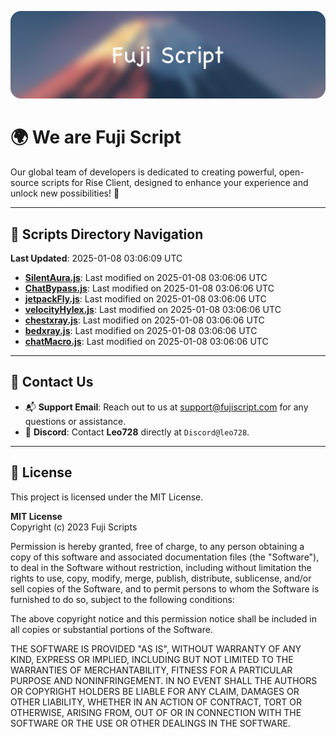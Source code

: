 ![Banner](.github/b.webp)

# 🌍 **We are Fuji Script**

Our global team of developers is dedicated to creating powerful, open-source scripts for Rise Client, designed to enhance your experience and unlock new possibilities! 🌟

---
<!-- SCRIPTS_NAVIGATION_START -->
## 📂 **Scripts Directory Navigation**

**Last Updated**: 2025-01-08 03:06:09 UTC

- **[SilentAura.js](scripts/SilentAura.js)**: Last modified on 2025-01-08 03:06:06 UTC
- **[ChatBypass.js](scripts/ChatBypass.js)**: Last modified on 2025-01-08 03:06:06 UTC
- **[jetpackFly.js](scripts/jetpackFly.js)**: Last modified on 2025-01-08 03:06:06 UTC
- **[velocityHylex.js](scripts/velocityHylex.js)**: Last modified on 2025-01-08 03:06:06 UTC
- **[chestxray.js](scripts/chestxray.js)**: Last modified on 2025-01-08 03:06:06 UTC
- **[bedxray.js](scripts/bedxray.js)**: Last modified on 2025-01-08 03:06:06 UTC
- **[chatMacro.js](scripts/chatMacro.js)**: Last modified on 2025-01-08 03:06:06 UTC

<!-- SCRIPTS_NAVIGATION_END -->

---

## 💬 **Contact Us**  
- 📬 **Support Email**: Reach out to us at [support@fujiscript.com](mailto:support@fujiscript.com) for any questions or assistance.  
- 💬 **Discord**: Contact **Leo728** directly at `Discord@leo728`.

---

## 📜 **License**

This project is licensed under the MIT License.  

**MIT License**  
Copyright (c) 2023 Fuji Scripts  

Permission is hereby granted, free of charge, to any person obtaining a copy of this software and associated documentation files (the "Software"), to deal in the Software without restriction, including without limitation the rights to use, copy, modify, merge, publish, distribute, sublicense, and/or sell copies of the Software, and to permit persons to whom the Software is furnished to do so, subject to the following conditions:  

The above copyright notice and this permission notice shall be included in all copies or substantial portions of the Software.  

THE SOFTWARE IS PROVIDED "AS IS", WITHOUT WARRANTY OF ANY KIND, EXPRESS OR IMPLIED, INCLUDING BUT NOT LIMITED TO THE WARRANTIES OF MERCHANTABILITY, FITNESS FOR A PARTICULAR PURPOSE AND NONINFRINGEMENT. IN NO EVENT SHALL THE AUTHORS OR COPYRIGHT HOLDERS BE LIABLE FOR ANY CLAIM, DAMAGES OR OTHER LIABILITY, WHETHER IN AN ACTION OF CONTRACT, TORT OR OTHERWISE, ARISING FROM, OUT OF OR IN CONNECTION WITH THE SOFTWARE OR THE USE OR OTHER DEALINGS IN THE SOFTWARE.  
